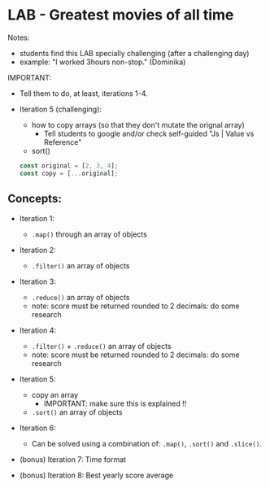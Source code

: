 

# LAB - Greatest movies of all time

<!--

How:
- consider doing it in pairs

-->


Notes: 
- students find this LAB specially challenging (after a challenging day)
- example: "I worked 3hours non-stop." (Dominika)



<!-- @Luis: IMPORTANT -->
<!-- @Luis: IMPORTANT -->
<!-- @Luis: IMPORTANT -->

IMPORTANT: 

- Tell them to do, at least, iterations 1-4.

- Iteration 5 (challenging):
  - how to copy arrays (so that they don't mutate the orignal array)
    - Tell students to google and/or check self-guided "Js | Value vs Reference"
  - sort() 


  ```javascript 
  const original = [2, 3, 4];
  const copy = [...original];
  ```


<!-- @Luis: IMPORTANT -->
<!-- @Luis: IMPORTANT -->
<!-- @Luis: IMPORTANT -->



## Concepts:

- Iteration 1:
  - `.map()` through an array of objects

- Iteration 2:
  - `.filter()` an array of objects

- Iteration 3:
  - `.reduce()` an array of objects
  - note: score must be returned rounded to 2 decimals: do some research

- Iteration 4:
  - `.filter()` + `.reduce()` an array of objects
  - note: score must be returned rounded to 2 decimals: do some research


- Iteration 5:
  - copy an array
    - IMPORTANT: make sure this is explained !!
    <!-- - IMPORTANT: make sure this is explained !! -->
  - `.sort()` an array of objects


- Iteration 6:
  - Can be solved using a combination of: `.map()`, `.sort()` and `.slice()`.


- (bonus) Iteration 7: Time format

- (bonus) Iteration 8: Best yearly score average




